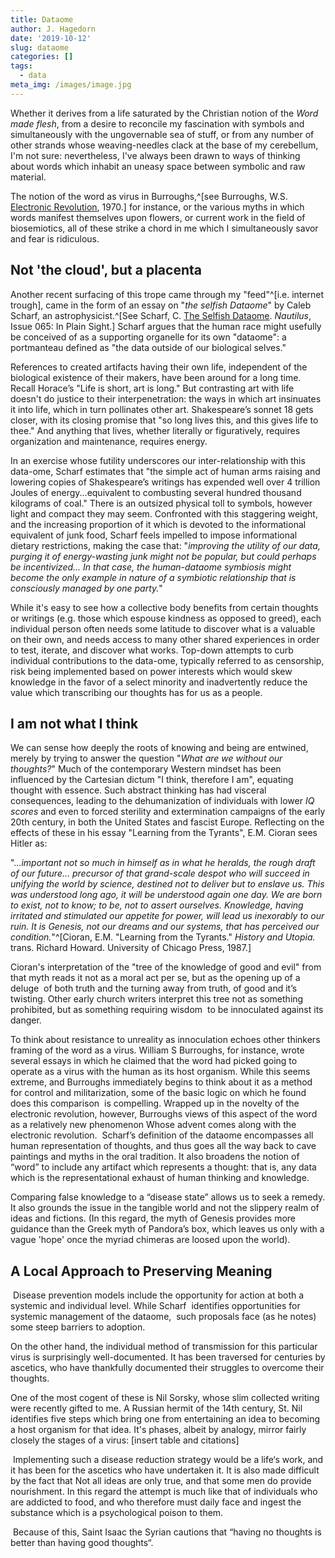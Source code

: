 ```yaml
---
title: Dataome
author: J. Hagedorn
date: '2019-10-12'
slug: dataome
categories: []
tags:
  - data
meta_img: /images/image.jpg
---
```


Whether it derives from a life saturated by the Christian notion of the *Word made flesh*, from a desire to reconcile my fascination with symbols and simultaneously with the ungovernable sea of stuff, or from any number of other strands whose weaving-needles clack at the base of my cerebellum, I'm not sure: nevertheless, I've always been drawn to ways of thinking about words which inhabit an uneasy space between symbolic and raw material.

The notion of the word as virus in Burroughs,^[see Burroughs, W.S. [Electronic Revolution](http://www.ubu.com/historical/burroughs/electronic_revolution.pdf), 1970.] for instance, or the various myths in which words manifest themselves upon flowers, or current work in the field of biosemiotics, all of these strike a chord in me which I simultaneously savor and fear is ridiculous.

## Not 'the cloud', but a placenta

Another recent surfacing of this trope came through my "feed"^[i.e. internet trough], came in the form of an essay on "*the selfish Dataome*" by Caleb Scharf, an astrophysicist.^[See Scharf, C. [The Selfish Dataome](http://nautil.us/issue/65/in-plain-sight/the-selfish-dataome). *Nautilus*, Issue 065: In Plain Sight.] Scharf argues that the human race might usefully be conceived of as a supporting organelle for its own "dataome": a portmanteau defined as "the data outside of our biological selves."  

References to created artifacts having their own life, independent of the biological existence of their makers, have been around for a long time. Recall Horace’s "Life is short, art is long."  But contrasting art with life doesn't  do justice to their interpenetration: the ways in which art insinuates it into life, which in turn pollinates other art.  Shakespeare’s sonnet 18 gets closer, with its closing promise that "so long lives this, and this gives life to thee."  And anything that lives, whether literally or figuratively, requires organization and maintenance, requires energy.

In an exercise whose futility underscores our inter-relationship with this data-ome, Scharf estimates that "the simple act of human arms raising and lowering copies of Shakespeare’s writings has expended well over 4 trillion Joules of energy...equivalent to combusting several hundred thousand kilograms of coal."  There is an outsized physical toll to symbols, however light and compact they may seem.  Confronted with this staggering weight, and the increasing proportion of it which is devoted to the informational equivalent of junk food, Scharf feels impelled to impose informational dietary restrictions, making the case that: "*improving the utility of our data, purging it of energy-wasting junk might not be popular, but could perhaps be incentivized... In that case, the human-dataome symbiosis might become the only example in nature of a symbiotic relationship that is consciously managed by one party.*"

While it's easy to see how a collective body benefits from certain thoughts or writings (e.g. those which espouse kindness as opposed to greed), each individual person often needs some latitude to discover what is a valuable on their own, and needs access to many other shared experiences in order to test, iterate, and discover what works.  Top-down attempts to curb individual contributions to the data-ome, typically referred to as censorship, risk being implemented based on power interests which would skew knowledge in the favor of a select minority and inadvertently reduce the value which transcribing our thoughts has for us as a people. 

## I am not what I think

We can sense how deeply the roots of knowing and being are entwined, merely by trying to answer the question "*What are we without our thoughts?*"  Much of the contemporary Western mindset has been influenced by the Cartesian dictum "I think, therefore I am", equating thought with essence. Such abstract thinking has had visceral consequences, leading to the dehumanization of individuals with lower *IQ scores* and even to forced sterility and extermination campaigns of the early 20th century, in both the United States and fascist Europe.  Reflecting on the effects of these in his essay "Learning from the Tyrants", E.M. Cioran sees Hitler as: 

".*..important not so much in himself as in what he heralds, the rough draft of our future... precursor of that grand-scale despot who will succeed in unifying the world by science, destined not to deliver but to enslave us.  This was understood long ago, it will be understood again one day.  We are born to exist, not to know; to be, not to assert ourselves.  Knowledge, having irritated and stimulated our appetite for power, will lead us inexorably to our ruin.  It is Genesis, not our dreams and our systems, that has perceived our condition.*"^[Cioran, E.M. "Learning from the Tyrants." *History and Utopia.* trans. Richard Howard. University of Chicago Press, 1987.]

Cioran's interpretation of the "tree of the knowledge of good and evil" from that myth reads it not as a moral act per se, but as the opening up of a deluge  of both truth and the turning away from truth, of good and it’s twisting. Other early church writers interpret this tree not as something prohibited, but as something requiring wisdom  to be innoculated against its danger.

To think about resistance to unreality as innoculation echoes other thinkers framing of the word as a virus. William S Burroughs, for instance, wrote several essays in which he claimed that the word had picked going to operate as a virus with the human as its host organism. While this seems extreme, and Burroughs immediately begins to think about it as a method for control and militarization, some of the basic logic on which he found does this comparison  is compelling. Wrapped up in the novelty of the electronic revolution, however, Burroughs views of this aspect of the word as a relatively new phenomenon Whose advent comes along with the electronic revolution. 
Scharf’s definition of the dataome encompasses all human representation of thoughts, and thus goes all the way back to cave paintings and myths in the oral tradition. It also broadens the notion of “word” to include any artifact which represents a thought: that is, any data which is the representational exhaust of human thinking and knowledge.

Comparing false knowledge to a “disease state” allows us to seek a remedy. It also grounds the issue in the tangible world and not the slippery realm of ideas and fictions. (In this regard, the myth of Genesis provides more guidance than the Greek myth of Pandora’s box, which leaves us only with a vague 'hope' once the myriad chimeras are loosed upon the world).

## A Local Approach to Preserving Meaning

 Disease prevention models include the opportunity for action at both a systemic and individual level. While Scharf  identifies opportunities for systemic management of the dataome,  such proposals face (as he notes) some steep barriers to adoption.

On the other hand, the individual method of transmission for this particular virus is surprisingly well-documented.  It has been traversed for centuries by ascetics, who have thankfully documented their struggles to overcome their thoughts.

One of the most cogent of these is Nil Sorsky, whose slim collected writing were recently gifted to me.  A Russian hermit of the 14th century, St. Nil identifies five steps which bring one from entertaining an idea to becoming a host organism for that idea. It's phases, albeit by analogy, mirror fairly closely the stages of a virus: [insert table and citations]

 Implementing such a disease reduction strategy would be a life‘s work, and it has been for the ascetics who have undertaken it. It is also made difficult by the fact that Not all ideas are only true, and that some men do provide nourishment. In this regard the attempt is much like that of individuals who are addicted to food, and who therefore must daily face and ingest the substance which is a psychological poison to them.

 Because of this, Saint Isaac the Syrian cautions that “having no thoughts is better than having good thoughts“.
